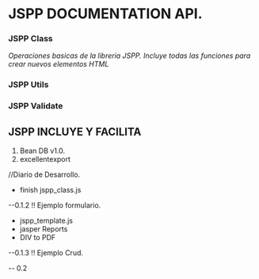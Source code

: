 JSPP DOCUMENTATION API.
============

### JSPP Class
*Operaciones basicas de la libreria JSPP. Incluye todas las funciones para crear nuevos elementos HTML*

### JSPP Utils

### JSPP Validate

## JSPP INCLUYE Y FACILITA
1. Bean DB v1.0. 
2. excellentexport



//Diario de Desarrollo.

* finish jspp_class.js

--0.1.2 !! Ejemplo formulario.

* jspp_template.js
* jasper Reports
* DIV to PDF

--0.1.3 !! Ejemplo Crud.





-- 0.2

